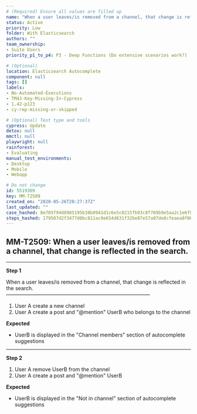 ```yaml
---
# (Required) Ensure all values are filled up
name: "When a user leaves/is removed from a channel, that change is reflected in the search."
status: Active
priority: Low
folder: With Elasticsearch
authors: ""
team_ownership:
- Suite Users
priority_p1_to_p4: P3 - Deep Functions (Do extensive scenarios work?)

# (Optional)
location: Elasticsearch Autocomplete
component: null
tags: []
labels:
- No-Automated-Executions
- TM4J-Key-Missing-In-Cypress
- 1.42-p123
- cy-rep-missing-or-skipped

# (Optional) Test type and tools
cypress: Update
detox: null
mmctl: null
playwright: null
rainforest:
- Evaluating
manual_test_environments:
- Desktop
- Mobile
- Webapp

# Do not change
id: 5519369
key: MM-T2509
created_on: "2020-05-26T20:27:37Z"
last_updated: ""
case_hashed: 8e705f94d8985195b38b0941d1c6e5c0215fb93c8f769b9e5aa2c1e6f82954c9591b05d92fb335f4da74dc106b3cee11
steps_hashed: 179507d2f3477d8bc811ac9e654d631f32be87e57a07de8cfeaea8f06aaa10472584b827e2f8cc1894499fbf262b4cec
---
```


<!-- (Auto-generated) Based on frontmatter's "key" and "name" -->

## MM-T2509: When a user leaves/is removed from a channel, that change is reflected in the search.

---

**Step 1**

When a user leaves/is removed from a channel, that change is reflected in the search.\
————————————————————————————

1. User A create a new channel
2. User A create a post and "@mention" UserB who belongs to the channel

**Expected**

- UserB is displayed in the "Channel members" section of autocomplete suggestions

---

**Step 2**

1. User A remove UserB from the channel
2. User A create a post and "@mention" UserB

**Expected**

- UserB is displayed in the "Not in channel" section of autocomplete suggestions
